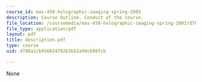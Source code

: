 ```yaml
---
course_id: mas-450-holographic-imaging-spring-2003
description: Course Outline. Conduct of the course.
file_location: /coursemedia/mas-450-holographic-imaging-spring-2003/d788a1cb456034702b3b52a98cb98fcb_description.pdf
file_type: application/pdf
layout: pdf
title: description.pdf
type: course
uid: d788a1cb456034702b3b52a98cb98fcb

---
```

None